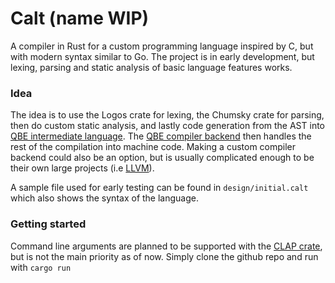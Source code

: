 # Calt (name WIP)

A compiler in Rust for a custom programming language inspired by C, but with modern syntax similar to Go.
The project is in early development, but lexing, parsing and static analysis of basic language features works.

### Idea

The idea is to use the Logos crate for lexing, the Chumsky crate for parsing, then do custom static analysis, and lastly 
code generation from the AST into [QBE intermediate language](https://c9x.me/compile/doc/il.html). 
The [QBE compiler backend](https://c9x.me/compile/) then handles the rest of the compilation into machine code. Making a 
custom compiler backend could also be an option, but is usually complicated enough to be their own large projects 
(i.e [LLVM](https://llvm.org/)).

A sample file used for early testing can be found in `design/initial.calt` which also shows the syntax of the language.

### Getting started

Command line arguments are planned to be supported with the [CLAP crate](https://docs.rs/clap/latest/clap/), 
but is not the main priority as of now. Simply clone the github repo and run with `cargo run` 
